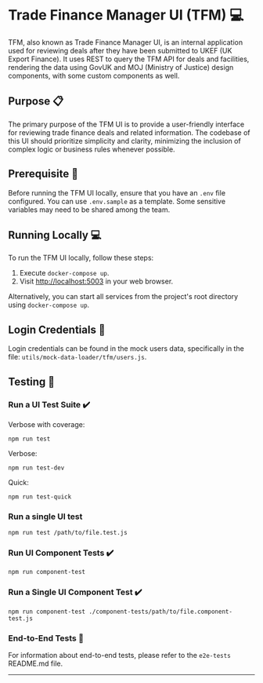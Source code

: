 # Trade Finance Manager UI (TFM) :computer:

TFM, also known as Trade Finance Manager UI, is an internal application used for reviewing deals after they have been submitted to UKEF (UK Export Finance). It uses REST to query the TFM API for deals and facilities, rendering the data using GovUK and MOJ (Ministry of Justice) design components, with some custom components as well.

## Purpose :clipboard:

The primary purpose of the TFM UI is to provide a user-friendly interface for reviewing trade finance deals and related information. The codebase of this UI should prioritize simplicity and clarity, minimizing the inclusion of complex logic or business rules whenever possible.

## Prerequisite :key:

Before running the TFM UI locally, ensure that you have an `.env` file configured. You can use `.env.sample` as a template. Some sensitive variables may need to be shared among the team.

## Running Locally :computer:

To run the TFM UI locally, follow these steps:

1. Execute `docker-compose up`.
2. Visit [http://localhost:5003](http://localhost:5003) in your web browser.

Alternatively, you can start all services from the project's root directory using `docker-compose up`.

## Login Credentials :key:

Login credentials can be found in the mock users data, specifically in the file: `utils/mock-data-loader/tfm/users.js`.

## Testing :test_tube:

### Run a UI Test Suite :heavy_check_mark:

Verbose with coverage:
```shell
npm run test
```

Verbose:
```shell
npm run test-dev
```

Quick:
```shell
npm run test-quick
```

### **Run a single UI test**

```shell
npm run test /path/to/file.test.js
```

### Run UI Component Tests :heavy_check_mark:

```shell
npm run component-test
```

### Run a Single UI Component Test :heavy_check_mark:

```shell
npm run component-test ./component-tests/path/to/file.component-test.js
```

### End-to-End Tests :arrows_counterclockwise:

For information about end-to-end tests, please refer to the `e2e-tests` README.md file.

---
